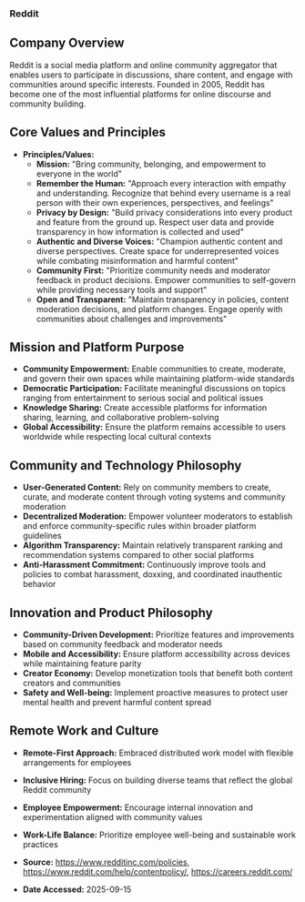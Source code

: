 ### Reddit

## Company Overview
Reddit is a social media platform and online community aggregator that enables users to participate in discussions, share content, and engage with communities around specific interests. Founded in 2005, Reddit has become one of the most influential platforms for online discourse and community building.

## Core Values and Principles

- **Principles/Values:**
  - **Mission:** "Bring community, belonging, and empowerment to everyone in the world"
  - **Remember the Human:** "Approach every interaction with empathy and understanding. Recognize that behind every username is a real person with their own experiences, perspectives, and feelings"
  - **Privacy by Design:** "Build privacy considerations into every product and feature from the ground up. Respect user data and provide transparency in how information is collected and used"
  - **Authentic and Diverse Voices:** "Champion authentic content and diverse perspectives. Create space for underrepresented voices while combating misinformation and harmful content"
  - **Community First:** "Prioritize community needs and moderator feedback in product decisions. Empower communities to self-govern while providing necessary tools and support"
  - **Open and Transparent:** "Maintain transparency in policies, content moderation decisions, and platform changes. Engage openly with communities about challenges and improvements"

## Mission and Platform Purpose

- **Community Empowerment:** Enable communities to create, moderate, and govern their own spaces while maintaining platform-wide standards
- **Democratic Participation:** Facilitate meaningful discussions on topics ranging from entertainment to serious social and political issues
- **Knowledge Sharing:** Create accessible platforms for information sharing, learning, and collaborative problem-solving
- **Global Accessibility:** Ensure the platform remains accessible to users worldwide while respecting local cultural contexts

## Community and Technology Philosophy

- **User-Generated Content:** Rely on community members to create, curate, and moderate content through voting systems and community moderation
- **Decentralized Moderation:** Empower volunteer moderators to establish and enforce community-specific rules within broader platform guidelines
- **Algorithm Transparency:** Maintain relatively transparent ranking and recommendation systems compared to other social platforms
- **Anti-Harassment Commitment:** Continuously improve tools and policies to combat harassment, doxxing, and coordinated inauthentic behavior

## Innovation and Product Philosophy

- **Community-Driven Development:** Prioritize features and improvements based on community feedback and moderator needs
- **Mobile and Accessibility:** Ensure platform accessibility across devices while maintaining feature parity
- **Creator Economy:** Develop monetization tools that benefit both content creators and communities
- **Safety and Well-being:** Implement proactive measures to protect user mental health and prevent harmful content spread

## Remote Work and Culture

- **Remote-First Approach:** Embraced distributed work model with flexible arrangements for employees
- **Inclusive Hiring:** Focus on building diverse teams that reflect the global Reddit community
- **Employee Empowerment:** Encourage internal innovation and experimentation aligned with community values
- **Work-Life Balance:** Prioritize employee well-being and sustainable work practices

- **Source:** https://www.redditinc.com/policies, https://www.reddit.com/help/contentpolicy/, https://careers.reddit.com/
- **Date Accessed:** 2025-09-15